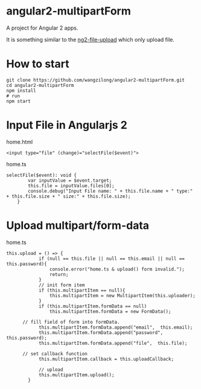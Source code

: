 # angular2-multipartForm
A project for Angular 2 apps.

It is something similar to the [ng2-file-upload](https://github.com/valor-software/ng2-file-upload)  which only upload file.


# How to start
```
git clone https://github.com/wangzilong/angular2-multipartForm.git
cd angular2-multipartForm
npm install
# run
npm start
```
# Input File in Angularjs 2
home.html
```
<input type="file" (change)="selectFile($event)">
```
home.ts
```
selectFile($event): void {
		var inputValue = $event.target;
		this.file = inputValue.files[0];
		console.debug("Input File name: " + this.file.name + " type:" + this.file.size + " size:" + this.file.size);
	}
```

# Upload multipart/form-data
home.ts
```
this.upload = () => {
			if (null == this.file || null == this.email || null == this.password){
				console.error("home.ts & upload() form invalid.");
				return;
			}
			// init form item
			if (this.multipartItem == null){
				this.multipartItem = new MultipartItem(this.uploader);
			}
			if (this.multipartItem.formData == null)
				this.multipartItem.formData = new FormData();

      // fill field of form into formData.
			this.multipartItem.formData.append("email",  this.email);
			this.multipartItem.formData.append("password",  this.password);
			this.multipartItem.formData.append("file",  this.file);
      
      // set callback function
			this.multipartItem.callback = this.uploadCallback;
			
			// upload
			this.multipartItem.upload();
		}
```
